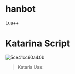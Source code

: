 # hanbot
Lua++

# Katarina Script
![5ce41cc60a40b](https://user-images.githubusercontent.com/50803632/58130677-04d75100-7bf3-11e9-96e8-4c04a43f2793.png)

> Kataria Use: 
